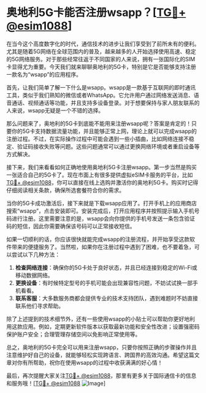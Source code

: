 # 奥地利5G卡能否注册wsapp？[[TG💪+ @esim1088](https://t.me/s/esim1088)]

在当今这个高度数字化的时代，通信技术的进步让我们享受到了前所未有的便利。尤其是随着5G网络在全球范围内的普及，越来越多的人开始选择使用高速、稳定的5G网络服务。对于那些经常往返于不同国家的人来说，拥有一张国际化的SIM卡显得尤为重要。今天我们就来聊聊奥地利的5G卡，特别是它是否能够支持注册一款名为“wsapp”的应用程序。

首先，让我们简单了解一下什么是wsapp。wsapp是一款基于互联网的即时通讯工具，类似于我们熟知的微信或者WhatsApp。它允许用户通过网络发送消息、语音通话、视频通话等功能，并且支持多设备登录。对于想要保持与家人朋友联系的人来说，wsapp无疑是一个不错的选择。

那么问题来了，奥地利的5G卡到底能不能用来注册wsapp呢？答案是肯定的！只要你的5G卡支持数据流量功能，并且能够正常上网，理论上就可以完成wsapp的注册过程。不过，在实际操作过程中可能会遇到一些小插曲，比如网络连接不稳定、验证码接收失败等问题。这些问题通常可以通过更换网络环境或者重启设备等方式解决。

接下来，我们来看看如何正确地使用奥地利5G卡注册wsapp。第一步当然是购买一张适合自己的5G卡了。现在市面上有很多提供虚拟eSIM卡服务的平台，比如[TG💪+ @esim1088](https://t.me/s/esim1088)，你可以直接在线上选购并激活你的奥地利5G卡。购买时记得仔细阅读相关条款，确保所选套餐符合你的需求。

当你的5G卡成功激活后，接下来就是下载wsapp应用了。打开手机上的应用商店搜索“wsapp”，点击安装即可。安装完成后，打开应用程序并按照提示输入手机号码进行注册。这里需要注意的是，wsapp会向你提供的手机号发送一条包含验证码的短信，因此你需要确保该号码可以正常接收短信。

如果一切顺利的话，你应该很快就能完成wsapp的注册流程，并开始享受这款软件带来的便捷服务了。当然啦，如果你在注册过程中遇到了困难，也不要着急，可以尝试以下几种方法：

1. **检查网络连接**：确保你的5G卡处于良好状态，并且已经连接到稳定的Wi-Fi或移动数据网络。
2. **更换设备**：有时候特定型号的手机可能会出现兼容性问题，不妨试试换一部手机看看。
3. **联系客服**：大多数服务商都会提供专业的技术支持团队，遇到难题时不妨直接联系他们寻求帮助。

除了上述提到的技术细节外，还有一些使用wsapp的小贴士可以帮助你更好地利用这款应用。例如，定期更新软件版本以获取最新功能和安全性改进；设置强密码保护账户安全；合理管理存储空间以免影响正常使用等。

总之，奥地利的5G卡完全可以用来注册wsapp，只要你按照正确的步骤操作并且注意维护好自己的设备，就能够轻松实现跨语言、跨国界的高效沟通。希望这篇文章对你有所帮助，祝你在使用wsapp的过程中收获满满的好心情！

最后，再次提醒大家关注[TG💪+ @esim1088](https://t.me/s/esim1088)，那里有更多关于国际通信卡的信息和服务哦！[[TG💪+ @esim1088](https://t.me/s/esim1088) ![Image](https://i.postimg.cc/4NQfJmqS/Snipaste-2025-05-13-00-14-12.png)]